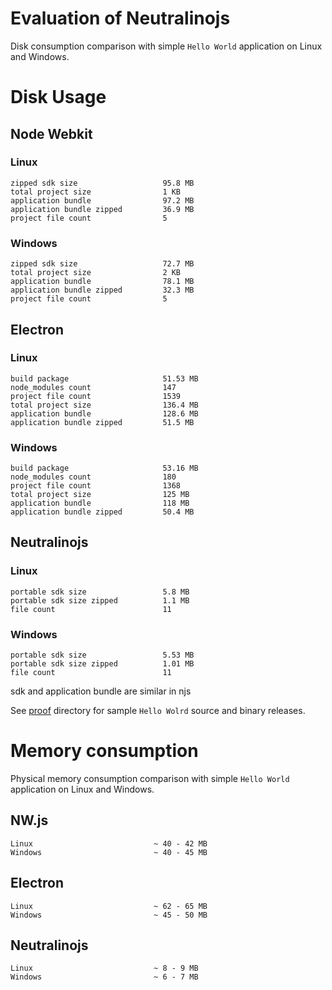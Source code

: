 # Evaluation of Neutralinojs

Disk consumption comparison with simple `Hello World` application on Linux and Windows.


# Disk Usage

## Node Webkit

### Linux

```
zipped sdk size                   95.8 MB
total project size                1 KB
application bundle                97.2 MB
application bundle zipped         36.9 MB
project file count                5         
```

### Windows

```
zipped sdk size                   72.7 MB
total project size                2 KB
application bundle                78.1 MB
application bundle zipped         32.3 MB
project file count                5
```

## Electron

### Linux

```
build package                     51.53 MB
node_modules count                147 
project file count                1539
total project size                136.4 MB
application bundle                128.6 MB
application bundle zipped         51.5 MB
```

### Windows 

```
build package                     53.16 MB
node_modules count                180 
project file count                1368
total project size                125 MB
application bundle                118 MB
application bundle zipped         50.4 MB
```


## Neutralinojs


### Linux

```
portable sdk size                 5.8 MB
portable sdk size zipped          1.1 MB
file count                        11
```
### Windows

```
portable sdk size                 5.53 MB
portable sdk size zipped          1.01 MB
file count                        11
```
sdk and application bundle are similar in njs

See [proof](https://github.com/neutralinojs/evaluation/tree/master/disk/proof) directory for sample `Hello Wolrd` source and binary releases.

# Memory consumption

Physical memory consumption comparison with simple `Hello World` application on Linux and Windows.

## NW.js

```
Linux                           ~ 40 - 42 MB
Windows                         ~ 40 - 45 MB
```

## Electron

```
Linux                           ~ 62 - 65 MB
Windows                         ~ 45 - 50 MB
```

## Neutralinojs

```
Linux                           ~ 8 - 9 MB
Windows                         ~ 6 - 7 MB  
```
